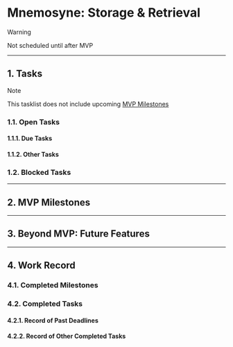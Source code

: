 # Mnemosyne: Storage & Retrieval

<!--![Mnemosyne Icon](static/mnemosyne/icon.png)-->

> [!WARNING]
> Not scheduled until after MVP

---

## 1. Tasks
> [!NOTE]
> This tasklist does not include upcoming [MVP Milestones](docs/dev/roadmap/Mnemosyne-MVP.md#2-mvp-milestones)

### 1.1. Open Tasks

#### 1.1.1. Due Tasks

#### 1.1.2. Other Tasks

### 1.2. Blocked Tasks

---

## 2. MVP Milestones

---

## 3. Beyond MVP: Future Features

---

## 4. Work Record

### 4.1. Completed Milestones

### 4.2. Completed Tasks

#### 4.2.1. Record of Past Deadlines

#### 4.2.2. Record of Other Completed Tasks
